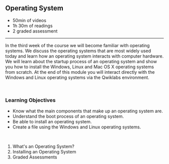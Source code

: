 ## Operating System

- 50min of videos
- 1h 30m of readings
- 2 graded assessment

<hr>

In the third week of the course we will become familiar with operating systems. We discuss the operating systems that are most widely used today and learn how an operating system interacts with computer hardware. We will learn about the startup process of an operating system and show you how to install the Windows, Linux and Mac OS X operating systems from scratch. At the end of this module you will interact directly with the Windows and Linux operating systems via the Qwiklabs environment.

<br>

### Learning Objectives

- Know what the main components that make up an operating system are.
- Understand the boot process of an operating system.
- Be able to install an operating system.
- Create a file using the Windows and Linux operating systems.

<br>

1. What's an Operating System?
2. Installing an Operating System
3. Graded Assessments

